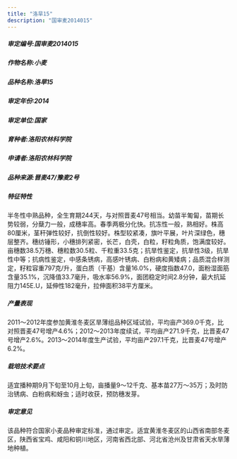 ```yaml
---
title: "洛旱15"
description: "国审麦2014015"
---
```

##### 审定编号:国审麦2014015

##### 作物名称:小麦

##### 品种名称:洛旱15

##### 审定年份:2014

##### 审定单位:国家

##### 育种者:洛阳农林科学院

##### 申请者:洛阳农林科学院

##### 品种来源:晋麦47/豫麦2号

##### 特征特性
半冬性中熟品种，全生育期244天，与对照晋麦47号相当。幼苗半匍匐，苗期长势较弱，分蘖力一般，成穗率高。春季两极分化快。抗冻性一般，熟相好。株高80厘米，茎秆弹性较好，抗倒性较好。株型较紧凑，旗叶平展，叶片深绿色，穗层整齐。穗纺锤形，小穗排列紧密，长芒，白壳，白粒，籽粒角质，饱满度较好。亩穗数38.5万穗、穗粒数30.5粒、千粒重33.5克；抗旱性鉴定，抗旱性3级，抗旱性中等；抗病性鉴定，中感条锈病，高感叶锈病、白粉病和黄矮病；品质混合样测定，籽粒容重797克/升，蛋白质（干基）含量16.0%，硬度指数47.0，面粉湿面筋含量35.1%，沉降值33.7毫升，吸水率56.9%，面团稳定时间2.8分钟，最大抗延阻力145E.U，延伸性182毫升，拉伸面积38平方厘米。

##### 产量表现
2011～2012年度参加黄淮冬麦区旱薄组品种区域试验，平均亩产369.0千克，比对照晋麦47号增产4.6%；2012～2013年度续试，平均亩产271.9千克，比晋麦47号增产2.6%。2013～2014年度生产试验，平均亩产297.1千克，比晋麦47号增产6.2%。

##### 栽培技术要点
适宜播种期9月下旬至10月上旬，亩播量9～12千克、基本苗27万～35万；及时防治锈病、白粉病和蚜虫；适时收获，预防穗发芽。

##### 审定意见
该品种符合国家小麦品种审定标准，通过审定。适宜黄淮冬麦区的山西省南部冬麦区，陕西省宝鸡、咸阳和铜川地区，河南省西北部、河北省沧州及甘肃省天水旱薄地种植。
